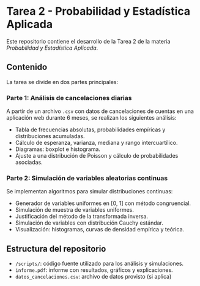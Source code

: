 # Tarea 2 - Probabilidad y Estadística Aplicada

Este repositorio contiene el desarrollo de la Tarea 2 de la materia *Probabilidad y Estadística Aplicada*.

## Contenido

La tarea se divide en dos partes principales:

### Parte 1: Análisis de cancelaciones diarias
A partir de un archivo `.csv` con datos de cancelaciones de cuentas en una aplicación web durante 6 meses, se realizan los siguientes análisis:

- Tabla de frecuencias absolutas, probabilidades empíricas y distribuciones acumuladas.
- Cálculo de esperanza, varianza, mediana y rango intercuartílico.
- Diagramas: boxplot e histograma.
- Ajuste a una distribución de Poisson y cálculo de probabilidades asociadas.

### Parte 2: Simulación de variables aleatorias continuas
Se implementan algoritmos para simular distribuciones continuas:

- Generador de variables uniformes en [0, 1] con método congruencial.
- Simulación de muestra de variables uniformes.
- Justificación del método de la transformada inversa.
- Simulación de variables con distribución Cauchy estándar.
- Visualización: histogramas, curvas de densidad empírica y teórica.

## Estructura del repositorio

- `/scripts/`: código fuente utilizado para los análisis y simulaciones.
- `informe.pdf`: informe con resultados, gráficos y explicaciones.
- `datos_cancelaciones.csv`: archivo de datos provisto (si aplica)
